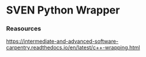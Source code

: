 # SVEN Python Wrapper


### Reasources
https://intermediate-and-advanced-software-carpentry.readthedocs.io/en/latest/c++-wrapping.html
